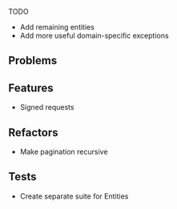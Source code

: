 TODO

- Add remaining entities
- Add more useful domain-specific exceptions

## Problems


## Features
- Signed requests

## Refactors
- Make pagination recursive

## Tests
- Create separate suite for Entities

